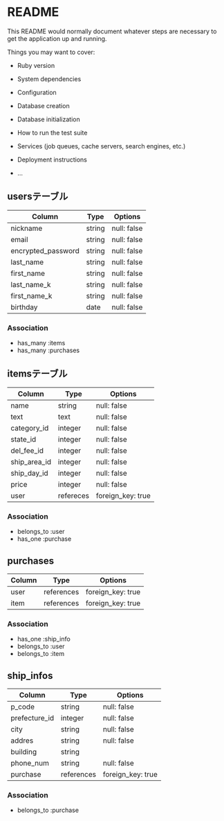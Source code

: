 # README

This README would normally document whatever steps are necessary to get the
application up and running.

Things you may want to cover:

* Ruby version

* System dependencies

* Configuration

* Database creation

* Database initialization

* How to run the test suite

* Services (job queues, cache servers, search engines, etc.)

* Deployment instructions

* ...

## usersテーブル 

|  Column             |  Type         |  Options              |
| ------------------- | ------------- | --------------------- |
| nickname            | string        | null: false           |
| email               | string        | null: false           |
| encrypted_password  | string        | null: false           | 
| last_name           | string        | null: false           |
| first_name          | string        | null: false           |
| last_name_k         | string        | null: false           |
| first_name_k        | string        | null: false           |
| birthday            | date          | null: false           |

### Association
- has_many :items
- has_many :purchases

## itemsテーブル

|  Column       |  Type         |  Options              |
| ------------- | ------------- | --------------------- |
| name          | string        | null: false           |
| text          | text          | null: false           |
| category_id   | integer       | null: false           |
| state_id      | integer       | null: false           |
| del_fee_id    | integer       | null: false           |
| ship_area_id  | integer       | null: false           |
| ship_day_id   | integer       | null: false           |
| price         | integer       | null: false           |
| user          | refereces     | foreign_key: true     |

<!-- imageはactive_strage -->

### Association
- belongs_to :user
- has_one :purchase

## purchases

|  Column       |  Type         |  Options              |
| ------------- | ------------- | --------------------- |
| user          | references    | foreign_key: true     |
| item          | references    | foreign_key: true     |


### Association
- has_one :ship_info
- belongs_to :user
- belongs_to :item

## ship_infos

|  Column       |  Type         |  Options              |
| ------------- | ------------- | --------------------- |
| p_code        | string        | null: false           |
| prefecture_id | integer       | null: false           |
| city          | string        | null: false           |
| addres        | string        | null: false           |
| building      | string        |                       |
| phone_num     | string        | null: false           |
| purchase      | references    | foreign_key: true     |

### Association

- belongs_to :purchase
